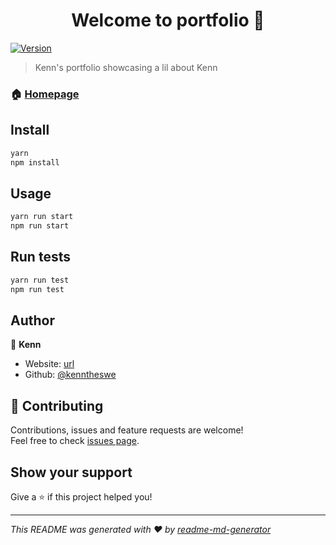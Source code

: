 <h1 align="center">Welcome to portfolio 👋</h1>
<p>
  <a href="https://www.npmjs.com/package/portfolio" target="_blank">
    <img alt="Version" src="https://img.shields.io/npm/v/portfolio.svg">
  </a>
</p>

> Kenn's portfolio showcasing a lil about Kenn

### 🏠 [Homepage](https://kenntheswe.github.io/)

## Install

```sh
yarn
npm install
```

## Usage

```sh
yarn run start
npm run start
```

## Run tests

```sh
yarn run test
npm run test
```

## Author

👤 **Kenn**

* Website: [url](https://kenntheswe.github.io/)
* Github: [@kenntheswe](https://github.com/kenntheswe)

## 🤝 Contributing

Contributions, issues and feature requests are welcome!<br />Feel free to check [issues page](https://github.com/kenntheswe/portfolio/issues). 

## Show your support

Give a ⭐️ if this project helped you!

***
_This README was generated with ❤️ by [readme-md-generator](https://github.com/kefranabg/readme-md-generator)_

